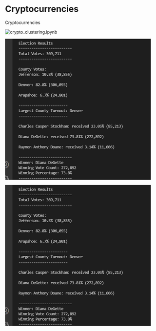 # Cryptocurrencies
Cryptocurrencies

![crypto_clustering.ipynb](https://github.com/dhaval-28/Cryptocurrencies/blob/main/crypto_clustering.ipynb)

![Elbow Curve](https://github.com/dhaval-28/Election_Analysis/blob/main/Analysis/Election_Results_Terminal.png)

![Scatter3D](https://github.com/dhaval-28/Election_Analysis/blob/main/Analysis/Election_Results_Terminal.png)

